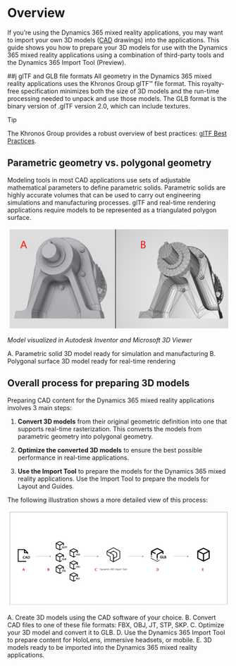 

# Overview

If you’re using the Dynamics 365 mixed reality applications, you may want to import your own 3D models ([CAD](https://en.wikipedia.org/wiki/Computer-aided_design) drawings) into the applications. This guide shows you how to prepare your 3D models for use with the Dynamics 365 mixed reality applications using a combination of third-party tools and the Dynamics 365 Import Tool (Preview).

##j glTF and GLB file formats
All geometry in the Dynamics 365 mixed reality applications uses the Khronos Group glTF™ file format. This royalty-free specification minimizes both the size of 3D models and the run-time processing needed to unpack and use those models. The GLB format is the binary version of .glTF version 2.0, which can include textures.

> [!TIP] 
> The Khronos Group provides a robust overview of best practices: [glTF Best Practices](https://aka.ms/glTFbestpractices).

## Parametric geometry vs. polygonal geometry

Modeling tools in most CAD applications use sets of adjustable mathematical parameters to define parametric solids. Parametric solids are highly accurate volumes that can be used to carry out engineering simulations and manufacturing processes. glTF and real-time rendering applications require models to be represented as a triangulated polygon surface.

![Parametric vs. polygonal geometry](media/compare-geometry.PNG "Parametric vs. polygonal geometry") 

*Model visualized in Autodesk Inventor and Microsoft 3D Viewer*

A.	Parametric solid 3D model ready for simulation and manufacturing
B.	Polygonal surface 3D model ready for real-time rendering

## Overall process for preparing 3D models

Preparing CAD content for the Dynamics 365 mixed reality applications involves 3 main steps: 

1.	**Convert 3D models** from their original geometric definition into one that supports real-time rasterization. This converts the models from parametric geometry into polygonal geometry. 

2.	**Optimize the converted 3D models** to ensure the best possible performance in real-time applications.

3.	**Use the Import Tool** to prepare the models for the Dynamics 365 mixed reality applications. Use the Import Tool to prepare the models for Layout and Guides.

The following illustration shows a more detailed view of this process:

![Overall flow](media/overall-flow.PNG "Overall flow") 

A.	Create 3D models using the CAD software of your choice.
B.	Convert CAD files to one of these file formats: FBX, OBJ, JT, STP, SKP.
C.	Optimize your 3D model and convert it to GLB.
D.	Use the Dynamics 365 Import Tool to prepare content for HoloLens, immersive headsets, or mobile.
E.	3D models ready to be imported into the Dynamics 365 mixed reality applications.





